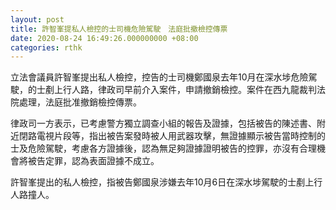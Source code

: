 ```yaml
---
layout: post
title: 許智峯提私人檢控的士司機危險駕駛　法庭批撤檢控傳票
date: 2020-08-24 16:49:26.000000000 +08:00
categories: rthk
---
```


立法會議員許智峯提出私人檢控，控告的士司機鄭國泉去年10月在深水埗危險駕駛，的士剷上行人路，律政司早前介入案件，申請撤銷檢控。案件在西九龍裁判法院處理，法庭批准撤銷檢控傳票。

律政司一方表示，已考慮警方獨立調查小組的報告及證據，包括被告的陳述書、附近閉路電視片段等，指出被告案發時被人用武器攻擊，無證據顯示被告當時控制的士及危險駕駛，考慮各方證據後，認為無足夠證據證明被告的控罪，亦沒有合理機會將被告定罪，認為表面證據不成立。

許智峯提出的私人檢控，指被告鄭國泉涉嫌去年10月6日在深水埗駕駛的士剷上行人路撞人。
